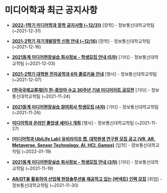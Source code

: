 # 미디어학과 최근 공지사항

* **[2022-1학기 미디어학과 장학 공지사항 (~12/31)](https://media.ajou.ac.kr/media/board/board01.jsp?mode=view&amp;article_no=226399&amp;board_wrapper=%2Fmedia%2Fboard%2Fboard01.jsp&amp;pager.offset=0&amp;board_no=304)**
 [장학] - 정보통신대학교학팀 (~2021-12-31)

* **[2021-2학기 자기개발장학 신청 안내 (~12/16)](https://media.ajou.ac.kr/media/board/board01.jsp?mode=view&amp;article_no=226381&amp;board_wrapper=%2Fmedia%2Fboard%2Fboard01.jsp&amp;pager.offset=0&amp;board_no=304)**
 [장학] - 정보통신대학교학팀 (~2021-12-16)

* **[2021동계 미디어현장실습 회사정보 - 학생모집 안내 (5차)](https://media.ajou.ac.kr/media/board/board01.jsp?mode=view&amp;article_no=226279&amp;board_wrapper=%2Fmedia%2Fboard%2Fboard01.jsp&amp;pager.offset=0&amp;board_no=304)**
 [기타] - 정보통신대학교학팀 (~2021-12-03)

* **[2021-2학기 대학원 전자공학과 6차 콜로키움 안내](https://media.ajou.ac.kr/media/board/board01.jsp?mode=view&amp;article_no=226213&amp;board_wrapper=%2Fmedia%2Fboard%2Fboard01.jsp&amp;pager.offset=0&amp;board_no=304)**
 [행사] - 정보통신대학교학팀 (~2021-12-07)

* **[[한국국제교류재단] 한-중앙아 수교 30주년 기념 미디어아트 공모전](https://media.ajou.ac.kr/media/board/board01.jsp?mode=view&amp;article_no=226141&amp;board_wrapper=%2Fmedia%2Fboard%2Fboard01.jsp&amp;pager.offset=0&amp;board_no=304)**
 [기타] - 정보통신대학교학팀 (~2021-11-24)

* **[2021동계 미디어현장실습 참여회사 학생모집 (4차)](https://media.ajou.ac.kr/media/board/board01.jsp?mode=view&amp;article_no=226036&amp;board_wrapper=%2Fmedia%2Fboard%2Fboard01.jsp&amp;pager.offset=0&amp;board_no=304)**
 [기타] - 정보통신대학교학팀 (~2021-11-26)

* **[미디어학과 온라인 졸업생 세미나 개최](https://media.ajou.ac.kr/media/board/board01.jsp?mode=view&amp;article_no=226021&amp;board_wrapper=%2Fmedia%2Fboard%2Fboard01.jsp&amp;pager.offset=0&amp;board_no=304)**
 [행사] - 정보통신대학교학팀 (~2021-11-27)

* **[[미디어학과 UbiLife Lab] 유비라이프 랩, 대학원생 연구원 모집 공고 (VR, AR, Metaverse, Sensor Technology, AI, HCI, Games)](https://media.ajou.ac.kr/media/board/board01.jsp?mode=view&amp;article_no=226010&amp;board_wrapper=%2Fmedia%2Fboard%2Fboard01.jsp&amp;pager.offset=0&amp;board_no=304)**
 [입학] - 정보통신대학교학팀 (~2022-01-19)

* **[2021동계 미디어현장실습 회사정보 - 학생모집 안내 (3차)](https://media.ajou.ac.kr/media/board/board01.jsp?mode=view&amp;article_no=225873&amp;board_wrapper=%2Fmedia%2Fboard%2Fboard01.jsp&amp;pager.offset=0&amp;board_no=304)**
 [기타] - 정보통신대학교학팀 (~2021-11-19)

* **[AR/DT을 활용하여 산업체 현장솔루션을 제공하고 있는 [버넥트] 인력 모집](https://media.ajou.ac.kr/media/board/board01.jsp?mode=view&amp;article_no=225850&amp;board_wrapper=%2Fmedia%2Fboard%2Fboard01.jsp&amp;pager.offset=0&amp;board_no=304)**
 [취업] - 정보통신대학교학팀 (~2021-11-30)

